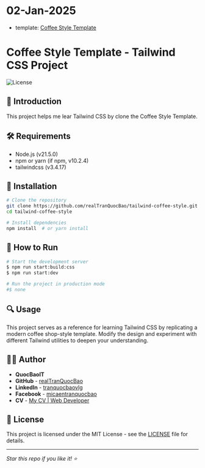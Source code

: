 # 02-Jan-2025

- template: [Coffee Style Template](https://coffeestyle-template.webflow.io/)

# Coffee Style Template - Tailwind CSS Project

![License](https://img.shields.io/badge/license-MIT-blue.svg)

## 📌 Introduction

This project helps me lear Tailwind CSS by clone the Coffee Style Template.

## 🛠️ Requirements

- Node.js (v21.5.0)
- npm or yarn (if npm, v10.2.4)
- tailwindcss (v3.4.17)

## 🚀 Installation

```bash
# Clone the repository
git clone https://github.com/realTranQuocBao/tailwind-coffee-style.git
cd tailwind-coffee-style

# Install dependencies
npm install  # or yarn install
```

## 🏃 How to Run

```bash
# Start the development server
$ npm run start:build:css
$ npm run start:dev

# Run the project in production mode
#$ none
```

## 🔍 Usage

This project serves as a reference for learning Tailwind CSS by replicating a modern coffee shop-style template. Modify the design and experiment with different Tailwind utilities to deepen your understanding.

## 🧑‍💻 Author

- **QuocBaoIT**
- **GitHub** - [realTranQuocBao](https://github.com/realTranQuocBao/)
- **LinkedIn** - [tranquocbaovlg](https://www.linkedin.com/in/tranquocbaovlg/)
- **Facebook** - [micaentranquocbao](https://fb.quocbaoit.com/)
- **CV** - [My CV | Web Developer](https://cv.quocbaoit.com/)

## 📜 License

This project is licensed under the MIT License - see the [LICENSE](https://quocbaoit.com/license) file for details.

---

_Star this repo if you like it! ⭐_
